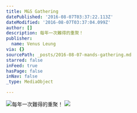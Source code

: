 ```yaml
---
title: M&S Gathering
datePublished: '2016-08-07T03:37:22.113Z'
dateModified: '2016-08-07T03:37:04.099Z'
author: []
description: 每年一次難得的重聚！
publisher:
  name: Venus Leung
via: {}
sourcePath: _posts/2016-08-07-mands-gathering.md
starred: false
inFeed: true
hasPage: false
inNav: false
_type: MediaObject

---
```

![每年一次難得的重聚！](https://the-grid-user-content.s3-us-west-2.amazonaws.com/03759bd4-e265-482b-8a0b-1f8ec162dabe.jpg)
![](https://the-grid-user-content.s3-us-west-2.amazonaws.com/dc4566e6-3fde-4cf0-a54b-ae86bebb53f6.jpg)